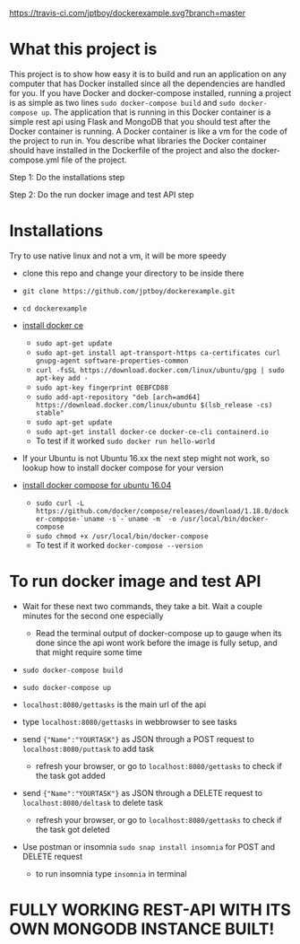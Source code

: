 https://travis-ci.com/jptboy/dockerexample.svg?branch=master
# What this project is
This project is to show how easy it is to build and run an application on any computer that has Docker installed since all the dependencies are handled for you. If you have Docker and docker-compose installed, running a project is as simple as two lines `sudo docker-compose build` and `sudo docker-compose up`. The application that is running in this Docker container is a simple rest api using Flask and MongoDB that you should test after the Docker container is running. A Docker container is like a vm for the code of the project to run in. You describe what libraries the Docker container should have installed in the Dockerfile of the project and also the docker-compose.yml file of the project.

Step 1: Do the installations step

Step 2: Do the run docker image and test API step
 
# Installations
Try to use native linux and not a vm, it will be more speedy

- clone this repo and change your directory to be inside there
- `git clone https://github.com/jptboy/dockerexample.git`
- `cd dockerexample`
- [install docker ce](https://docs.docker.com/install/linux/docker-ce/ubuntu/#install-docker-ce-1)
    - `sudo apt-get update`
    - `sudo apt-get install apt-transport-https ca-certificates curl gnupg-agent software-properties-common`
    - `curl -fsSL https://download.docker.com/linux/ubuntu/gpg | sudo apt-key add -`
    - `sudo apt-key fingerprint 0EBFCD88`
    - `sudo add-apt-repository "deb [arch=amd64] https://download.docker.com/linux/ubuntu $(lsb_release -cs) stable"`
    - `sudo apt-get update`
    - `sudo apt-get install docker-ce docker-ce-cli containerd.io`
    - To test if it worked `sudo docker run hello-world`

- If your Ubuntu is not Ubuntu 16.xx the next step might not work, so lookup how to install docker compose for your version
- [install docker compose for ubuntu 16.04](https://www.digitalocean.com/community/tutorials/how-to-install-docker-compose-on-ubuntu-16-04)
    - ``sudo curl -L https://github.com/docker/compose/releases/download/1.18.0/docker-compose-`uname -s`-`uname -m` -o /usr/local/bin/docker-compose``
    - `sudo chmod +x /usr/local/bin/docker-compose`
    - To test if it worked `docker-compose --version`

# To run docker image and test API

- Wait for these next two commands, they take a bit. Wait a couple minutes for the second one especially
    - Read the terminal output of docker-compose up to gauge when its done since the api wont work before the image is fully setup, and that might require some time
- `sudo docker-compose build`
- `sudo docker-compose up`
- `localhost:8080/gettasks` is the main url of the api
- type `localhost:8080/gettasks` in webbrowser to see tasks
- send `{"Name":"YOURTASK"}` as JSON through a POST request to `localhost:8080/puttask` to add task
    - refresh your browser, or go to `localhost:8080/gettasks` to check if the task got added
- send `{"Name":"YOURTASK"}` as JSON through a DELETE request to `localhost:8080/deltask` to delete task
    - refresh your browser, or go to `localhost:8080/gettasks` to check if the task got deleted

- Use postman or insomnia `sudo snap install insomnia` for POST and DELETE request 
    - to run insomnia type `insomnia` in terminal

# FULLY WORKING REST-API WITH ITS OWN MONGODB INSTANCE BUILT!
